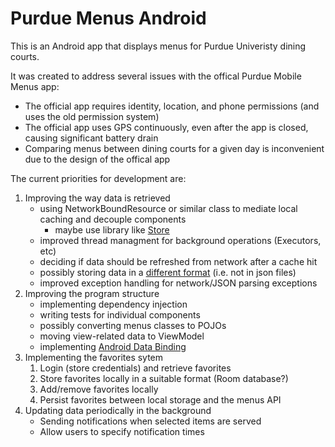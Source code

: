 # Purdue Menus Android

This is an Android app that displays menus for Purdue Univeristy dining courts.

It was created to address several issues with the offical Purdue Mobile Menus app:
- The official app requires identity, location, and phone permissions (and uses the old permission system)
- The official app uses GPS continuously, even after the app is closed, causing significant battery drain
- Comparing menus between dining courts for a given day is inconvenient due to the design of the offical app

The current priorities for development are:
1. Improving the way data is retrieved
    - using NetworkBoundResource or similar class to mediate local caching and decouple components
        - maybe use library like [Store](https://github.com/NYTimes/Store)
    - improved thread managment for background operations (Executors, etc)
    - deciding if data should be refreshed from network after a cache hit
    - possibly storing data in a [different format](http://objectbox.io) (i.e. not in json files)
    - improved exception handling for network/JSON parsing exceptions
2. Improving the program structure
    - implementing dependency injection
    - writing tests for individual components
    - possibly converting menus classes to POJOs
    - moving view-related data to ViewModel
    - implementing [Android Data Binding](https://developer.android.com/topic/libraries/data-binding/index.html)
3. Implementing the favorites sytem
    1. Login (store credentials) and retrieve favorites
    2. Store favorites locally in a suitable format (Room database?)
    3. Add/remove favorites locally
    4. Persist favorites between local storage and the menus API
4. Updating data periodically in the background
    - Sending notifications when selected items are served
    - Allow users to specify notification times
